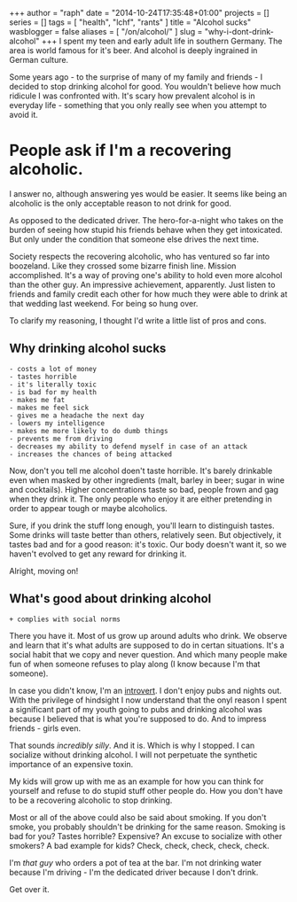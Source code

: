 +++
author = "raph"
date = "2014-10-24T17:35:48+01:00"
projects = []
series = []
tags = [ "health", "lchf", "rants" ]
title = "Alcohol sucks"
wasblogger = false
aliases = [ "/on/alcohol/" ]
slug = "why-i-dont-drink-alcohol"
+++
I spent my teen and early adult life in southern Germany. The area is world famous for it's beer. And alcohol is deeply ingrained in German culture.

Some years ago - to the surprise of many of my family and friends - I decided to stop drinking alcohol for good. You wouldn't believe how much ridicule I was confronted with. It's scary how prevalent alcohol is in everyday life - something that you only really see when you attempt to avoid it.

# People ask if I'm a recovering alcoholic.
I answer no, although answering yes would be easier. It seems like being an alcoholic is the only acceptable reason to not drink for good.

As opposed to the dedicated driver. The hero-for-a-night who takes on the burden of seeing how stupid his friends behave when they get intoxicated. But only under the condition that someone else drives the next time. 

Society respects the recovering alcoholic, who has ventured so far into boozeland. Like they crossed some bizarre finish line. Mission accomplished. It's a way of proving one's ability to hold even more alcohol than the other guy. An impressive achievement, apparently. Just listen to friends and family credit each other for how much they were able to drink at that wedding last weekend. For being so hung over.

To clarify my reasoning, I thought I'd write a little list of pros and cons.

## Why drinking alcohol sucks
	- costs a lot of money
	- tastes horrible
	- it's literally toxic
	- is bad for my health
	- makes me fat
	- makes me feel sick
	- gives me a headache the next day
    - lowers my intelligence
	- makes me more likely to do dumb things
	- prevents me from driving
	- decreases my ability to defend myself in case of an attack
	- increases the chances of being attacked

Now, don't you tell me alcohol doen't taste horrible. It's barely drinkable even when masked by other ingredients (malt, barley in beer; sugar in wine and cocktails). Higher concentrations taste so bad, people frown and gag when they drink it. The only people who enjoy it are either pretending in order to appear tough or maybe alcoholics.

Sure, if you drink the stuff long enough, you'll learn to distinguish tastes. Some drinks will taste better than others, relatively seen. But objectively, it tastes bad and for a good reason: it's toxic. Our body doesn't want it, so we haven't evolved to get any reward for drinking it.

Alright, moving on!

## What's good about drinking alcohol
    + complies with social norms

There you have it. Most of us grow up around adults who drink. We observe and learn that it's what adults are supposed to do in certan situations. It's a social habit that we copy and never question. And which many people make fun of when someone refuses to play along (I know because I'm that someone).

In case you didn't know, I'm an [introvert](/on/introverts). I don't enjoy pubs and nights out. With the privilege of hindsight I now understand that the onyl reason I spent a significant part of my youth going to pubs and drinking alcohol was because I believed that is what you're supposed to do. And to impress friends - girls even.

That sounds *incredibly silly*. And it is. Which is why I stopped. I can socialize without drinking alcohol. I will not perpetuate the synthetic importance of an expensive toxin.

My kids will grow up with me as an example for how you can think for yourself and refuse to do stupid stuff other people do. How you don't have to be a recovering alcoholic to stop drinking.

Most or all of the above could also be said about smoking. If you don't smoke, you probably shouldn't be drinking for the same reason. Smoking is bad for you? Tastes horrible? Expensive? An excuse to socialize with other smokers? A bad example for kids? Check, check, check, check, check.

I'm *that guy* who orders a pot of tea at the bar. I'm not drinking water because I'm driving - I'm the dedicated driver because I don't drink. 

Get over it.
